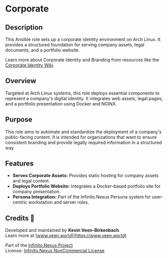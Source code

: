 # Corporate

## Description

This Ansible role sets up a corporate identity environment on Arch Linux. It provides a structured foundation for serving company assets, legal documents, and a portfolio website.

Learn more about Corporate Identity and Branding from resources like the [Corporate Identity Wiki](https://en.wikipedia.org/wiki/Corporate_identity).

## Overview

Targeted at Arch Linux systems, this role deploys essential components to represent a company's digital identity. It integrates web assets, legal pages, and a portfolio presentation using Docker and NGINX.

## Purpose

This role aims to automate and standardize the deployment of a company's public-facing content. It is intended for organizations that want to ensure consistent branding and provide legally required information in a structured way.

## Features

- **Serves Corporate Assets:** Provides static hosting for company assets and legal content.
- **Deploys Portfolio Website:** Integrates a Docker-based portfolio site for company presentation.
- **Persona Integration:** Part of the Infinito.Nexus Persona system for user-centric workstation and server roles.

## Credits 📝

Developed and maintained by **Kevin Veen-Birkenbach**.  
Learn more at [www.veen.world](https://www.veen.world)

Part of the [Infinito.Nexus Project](https://s.infinito.nexus/code)  
License: [Infinito.Nexus NonCommercial License](https://s.infinito.nexus/license)
